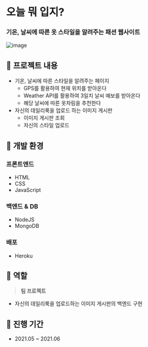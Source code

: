# 오늘 뭐 입지?

### 기온, 날씨에 따른 옷 스타일을 알려주는 패션 웹사이트
![image](https://github.com/songu1/WebTeamProject/assets/75112062/23a92f7a-40ca-487a-bb2f-5eb7d8b2c3a2)

## 📀 프로젝트 내용

- 기온, 날씨에 따른 스타일을 알려주는 페이지
    - GPS를 활용하여 현재 위치를 받아온다
    - Weather API를 활용하여 3일치 날씨 예보를 받아온다
    - 해당 날씨에 따른 옷차림을 추천한다
- 자신의 데일리룩을 업로드 하는 이미지 게시판
    - 이미지 게시판 조회
    - 자신의 스타일 업로드

## 📀 개발 환경

### 프론트엔드

- HTML
- CSS
- JavaScript

### 백엔드 & DB

- NodeJS
- MongoDB

### 배포

- Heroku

## 📀 역할

> **팀 프로젝트**
> 
- 자신의 데일리룩을 업로드하는 이미지 게시판의 백엔드 구현

## 📀 진행 기간

- 2021.05 ~ 2021.06
